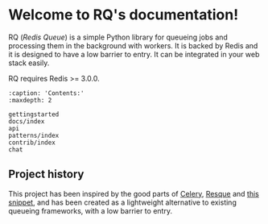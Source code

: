 # Welcome to RQ's documentation!

RQ (*Redis Queue*) is a simple Python library for queueing jobs and
processing them in the background with workers. It is backed by Redis
and it is designed to have a low barrier to entry. It can be integrated
in your web stack easily.

RQ requires Redis >= 3.0.0.

```{toctree}
:caption: 'Contents:'
:maxdepth: 2

gettingstarted
docs/index
api
patterns/index
contrib/index
chat
```

## Project history

This project has been inspired by the good parts of
[Celery](https://docs.celeryproject.org/),
[Resque](http://resque.github.io/) and [this
snippet](https://github.com/fengsp/flask-snippets/blob/d1bd8f578253fa952f773429f0168aa471f03cc8/utilities/rq.py),
and has been created as a lightweight alternative to existing queueing
frameworks, with a low barrier to entry.
